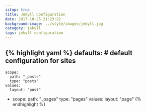 ```yaml
---
istop: true
title: Jekyll Configuration
date: 2017-10-25 21:23:22
background-image: ../style/images/jekyll.jpg
category: jekyll
tags: jekyll configuration
---
```

{% highlight yaml %}
defaults: # default configuration for sites
  -
    scope:
      path: "_posts"
      type: "posts"
    values:
      layout: "post"
  -
    scope:
      path: "_pages"
      type: "pages"
    values:
      layout: "page"
{% endhighlight %}
